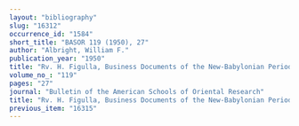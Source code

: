 ```yaml
---
layout: "bibliography"
slug: "16312"
occurrence_id: "1584"
short_title: "BASOR 119 (1950), 27"
author: "Albright, William F."
publication_year: "1950"
title: "Rv. H. Figulla, Business Documents of the New-Babylonian Period"
volume_no_: "119"
pages: "27"
journal: "Bulletin of the American Schools of Oriental Research"
title: "Rv. H. Figulla, Business Documents of the New-Babylonian Period"
previous_item: "16315"
---
```

